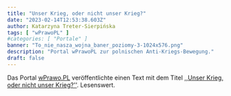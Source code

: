```yaml
---
title: "Unser Krieg, oder nicht unser Krieg?"
date: "2023-02-14T12:53:38.603Z"
author: Katarzyna Treter-Sierpińska
tags: [ "wPrawoPL" ]
#categories: [ "Portale" ]
banner: "To_nie_nasza_wojna_baner_poziomy-3-1024x576.png"
description: "Portal wPrawoPL zur polnischen Anti-Kriegs-Bewegung."
draft: false
---
```


Das Portal [wPrawo.PL](https://wprawo.pl/ "Portal wPrawo.PL") veröffentlichte einen Text mit dem Titel [,,Unser Krieg, oder nicht unser Krieg?''](https://wprawo.pl/katarzyna-ts-nasza-wojna-czy-nie-nasza/ "Portal wPrawo.PL"). Lesenswert.
